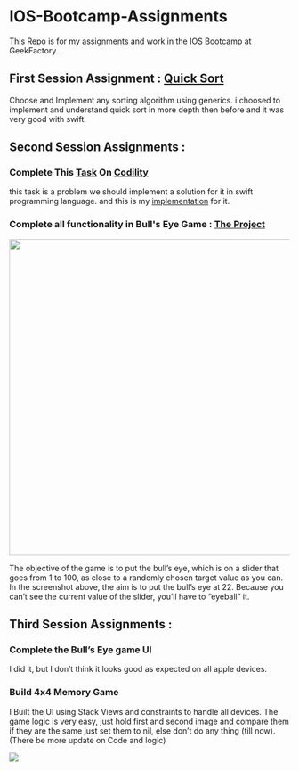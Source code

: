 # IOS-Bootcamp-Assignments
This Repo is for my assignments and work in the IOS Bootcamp at GeekFactory.

## First Session Assignment : [Quick Sort](https://github.com/KarimEbrahemAbdelaziz/IOS-Bootcamp-Assignments/tree/master/FirstSessionAssignment.playground) 
Choose and Implement any sorting algorithm using generics.
i choosed to implement and understand quick sort in more depth then before and it was very good with swift.

## Second Session Assignments :
### Complete This [Task](https://codility.com/demo/take-sample-test/) On [Codility](https://codility.com/)
this task is a problem we should implement a solution for it in swift programming language.
and this is my [implementation](https://github.com/KarimEbrahemAbdelaziz/IOS-Bootcamp-Assignments/blob/master/Second%20Session/Codility%20Task/CodilityEquiTask.playground/Contents.swift) for it.
### Complete all functionality in Bull's Eye Game : [The Project](https://github.com/KarimEbrahemAbdelaziz/IOS-Bootcamp-Assignments/tree/master/Second%20Session/MyBullsEye/SecondSession)

<img src="http://i.imgur.com/yiZoSci.png" width="568">

The objective of the game is to put the bull’s eye, which is on a slider that goes from 1 to 100, as close to a randomly chosen target value as you can. In the screenshot above, the aim is to put the bull’s eye at 22. Because you can’t see the current value of the slider, you’ll have to “eyeball” it.

## Third Session Assignments :
### Complete the Bull’s Eye game UI
I did it, but I don’t think it looks good as expected on all apple devices.

### Build 4x4 Memory Game 
I Built the UI using Stack Views and constraints to handle all devices.
The game logic is very easy, just hold first and second image and compare them if they are the same just set them to nil, else don’t do any thing (till now).
(There be more update on Code and logic)

<img src="http://i.imgur.com/T4KPUxy.png">